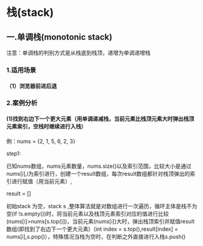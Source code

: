 # 栈(stack)
## 一.单调栈(monotonic stack)
注意：单调栈的判别方式是从栈底到栈顶，递增为单调递增栈
### 1.适用场景
#### （1）浏览器前进后退
### 2.案例分析
#### (1)找到右边下一个更大元素（用单调递减栈，当前元素比栈顶元素大时弹出栈顶元素索引，空栈时继续进行入栈）
例：nums = {2, 1, 5, 6, 2, 3}

step1:

已知nums数组，nums元素数量，nums.size()以及索引范围，比较大小是通过nums[i],i为索引进行，创建一个result数组，每次result数组都针对栈顶弹出的索引进行赋值（用当前元素）,

result = []

初始stack 为空，stack <int> s ,整体算法就是对数组进行一次遍历，循环主体是栈不为空(if !s.empty())时，将当前元素以及栈顶元素索引对应的值进行比较(nums[i]>nums[s.top()])，当前元素(nums[i])大时，弹出栈顶索引并赋值result数组(即找到了右边下一个更大元素)（int index = s.top(),result[index] = nums[i],s.pop()），特殊情况当栈为空时，在判断之外直接进行入栈s.push()
